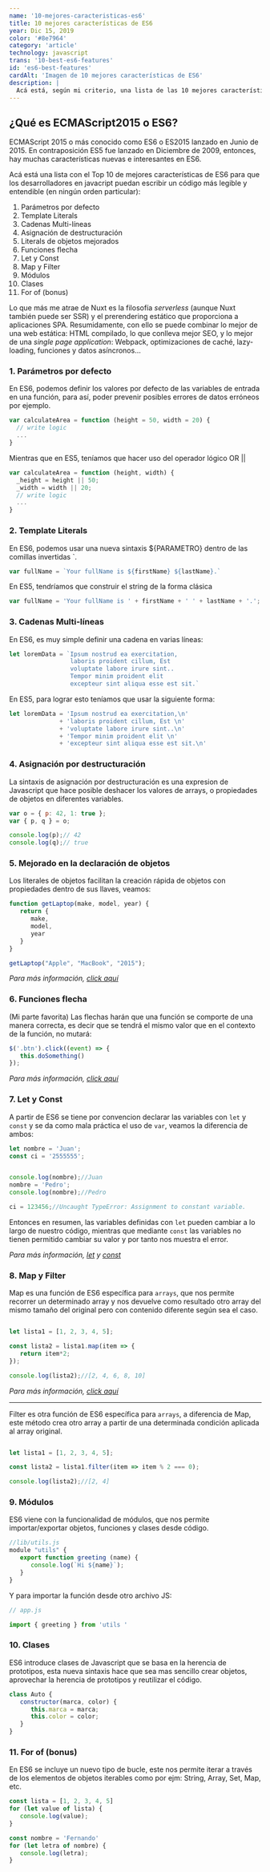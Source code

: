 ```yaml
---
name: '10-mejores-caracteristicas-es6'
title: 10 mejores características de ES6
year: Dic 15, 2019
color: '#8e7964'
category: 'article'
technology: javascript
trans: '10-best-es6-features'
id: 'es6-best-features'
cardAlt: 'Imagen de 10 mejores características de ES6'
description: |
  Acá está, según mi criterio, una lista de las 10 mejores características que se introdujeron en es6, el nuevo estándar de javascript.
---
```


## ¿Qué es ECMAScript2015 o ES6?

ECMAScript 2015 o más conocido como ES6 o ES2015 lanzado en Junio de 2015. En contraposición ES5 fue lanzado en Diciembre de 2009, entonces, hay muchas características nuevas e interesantes en ES6.


Acá está una lista con el Top 10 de mejores características de ES6 para que los desarrolladores en javacript puedan escribir un código más legible y entendible (en ningún orden particular):

1. Parámetros por defecto
2. Template Literals
3. Cadenas Multi-líneas
4. Asignación de destructuración
5. Literals de objetos mejorados
6. Funciones flecha
7. Let y Const
8. Map y Filter
9. Módulos
10. Clases
11. For of (bonus)

Lo que más me atrae de Nuxt es la filosofía *serverless* (aunque Nuxt también puede ser SSR) y el prerendering estático que proporciona a aplicaciones SPA. Resumidamente, con ello se puede combinar lo mejor de una web estática: HTML compilado, lo que conlleva mejor SEO, y lo mejor de una *single page application*: Webpack, optimizaciones de caché, lazy-loading, funciones y datos asíncronos...

### 1. Parámetros por defecto

En ES6, podemos definir los valores por defecto de las variables de entrada en una función, para así, poder prevenir posibles errores de datos erróneos por ejemplo.

```javascript
var calculateArea = function (height = 50, width = 20) {
  // write logic
  ...
}
```

Mientras que en ES5, teníamos que hacer uso del operador lógico OR <inline-code>||</inline-code>

```javascript
var calculateArea = function (height, width) {
  _height = height || 50;
  _width = width || 20;
  // write logic
  ...
}
```

### 2. Template Literals

En ES6, podemos usar una nueva sintaxis <inline-code>${PARAMETRO}</inline-code> dentro de las comillas invertidas <inline-code>`</inline-code>.

```javascript
var fullName = `Your fullName is ${firstName} ${lastName}.`
```

En ES5, tendríamos que construir el string de la forma clásica

```javascript
var fullName = 'Your fullName is ' + firstName + ' ' + lastName + '.';
```

### 3. Cadenas Multi-líneas

En ES6, es muy simple definir una cadena en varias líneas:

```javascript
let loremData = `Ipsum nostrud ea exercitation,
                 laboris proident cillum, Est 
                 voluptate labore irure sint..
                 Tempor minim proident elit 
                 excepteur sint aliqua esse est sit.`
```

En ES5, para lograr esto teníamos que usar la siguiente forma:

```javascript
let loremData = 'Ipsum nostrud ea exercitation,\n'
              + 'laboris proident cillum, Est \n'
              + 'voluptate labore irure sint..\n'
              + 'Tempor minim proident elit \n'
              + 'excepteur sint aliqua esse est sit.\n'
```

### 4. Asignación por destructuración

La sintaxis de asignación por destructuración es una expresion de Javascript que hace posible deshacer los valores de arrays, o propiedades de objetos en diferentes variables.

```javascript
var o = { p: 42, 1: true };
var { p, q } = o;

console.log(p);// 42
console.log(q);// true
```

### 5. Mejorado en la declaración de objetos

Los literales de objetos facilitan la creación rápida de objetos con propiedades dentro de sus llaves, veamos:

```javascript
function getLaptop(make, model, year) {
   return {
      make,
      model,
      year
   }
}

getLaptop("Apple", "MacBook", "2015");
```

*Para más información, [click aquí](https://dev.to/sarah_chima/enhanced-object-literals-in-es6-a9d)*


### 6. Funciones flecha

(Mi parte favorita) Las flechas harán que una función se comporte de una manera correcta, es decir que se tendrá el mismo valor que en el contexto de la función, no mutará:

```javascript
$('.btn').click((event) => {
   this.doSomething()
});
```

*Para más información, [click aquí](https://developer.mozilla.org/en/docs/Web/JavaScript/Reference/Functions/Arrow_functions)*


### 7. Let y Const

A partir de ES6 se tiene por convencion declarar las variables con `let` y `const` y se da como mala práctica el uso de `var`, veamos la diferencia de ambos:

```javascript
let nombre = 'Juan';
const ci = '2555555';


console.log(nombre);//Juan
nombre = 'Pedro';
console.log(nombre);//Pedro

ci = 123456;//Uncaught TypeError: Assignment to constant variable.
```

Entonces en resumen, las variables definidas con `let` pueden cambiar a lo largo de nuestro código, mientras que mediante `const` las variables no tienen permitido cambiar su valor y por tanto nos muestra el error.

*Para más información, [let](https://developer.mozilla.org/en-US/docs/Web/JavaScript/Reference/Statements/let) y [const](https://developer.mozilla.org/en-US/docs/Web/JavaScript/Reference/Statements/const)*



### 8. Map y Filter

Map es una función de ES6 específica para `arrays`, que nos permite recorrer un determinado array y nos devuelve como resultado otro array del mismo tamaño del original pero con contenido diferente según sea el caso.


```js

let lista1 = [1, 2, 3, 4, 5];

const lista2 = lista1.map(item => {
   return item*2;
});

console.log(lista2);//[2, 4, 6, 8, 10]
```


*Para más información, [click aquí](https://developer.mozilla.org/en-US/docs/Web/JavaScript/Reference/Global_Objects/Array/map)*


-------------------

Filter es otra función de ES6 específica para `arrays`, a diferencia de Map, este método crea otro array a partir de una determinada condición aplicada al array original.



```js

let lista1 = [1, 2, 3, 4, 5];

const lista2 = lista1.filter(item => item % 2 === 0);

console.log(lista2);//[2, 4]
```



### 9. Módulos

ES6 viene con la funcionalidad de módulos, que nos permite importar/exportar objetos, funciones y clases desde código.

```js
//lib/utils.js
module "utils" {
   export function greeting (name) {
      console.log(`Hi ${name}`);
   }
}
```

Y para importar la función desde otro archivo JS:

```js
// app.js

import { greeting } from 'utils '

```



### 10. Clases

ES6 introduce clases de Javascript que se basa en la herencia de prototipos, esta nueva sintaxis hace que sea mas sencillo crear objetos, aprovechar la herencia de prototipos y reutilizar el código.

```js
class Auto {
   constructor(marca, color) {
      this.marca = marca;
      this.color = color;
   }
}
```



### 11. For of (bonus)

En ES6 se incluye un nuevo tipo de bucle, este nos permite iterar a través de los elementos de objetos iterables como por ejm: String, Array, Set, Map, etc.

```js
const lista = [1, 2, 3, 4, 5]
for (let value of lista) {
   console.log(value);
}

const nombre = 'Fernando'
for (let letra of nombre) {
   console.log(letra);
}
```